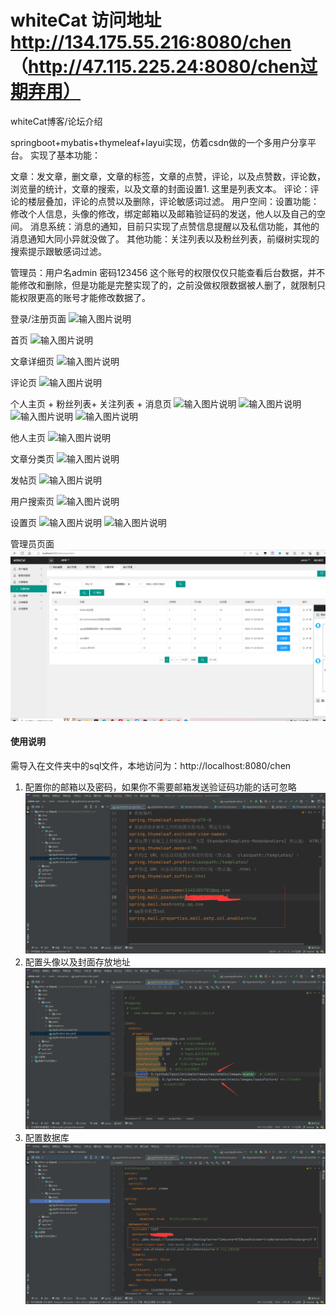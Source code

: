 # whiteCat 访问地址  http://134.175.55.216:8080/chen   （http://47.115.225.24:8080/chen过期弃用）

whiteCat博客/论坛介绍

springboot+mybatis+thymeleaf+layui实现，仿着csdn做的一个多用户分享平台。 实现了基本功能：

文章：发文章，删文章，文章的标签，文章的点赞，评论，以及点赞数，评论数，浏览量的统计，文章的搜索，以及文章的封面设置1. 这里是列表文本。 评论：评论的楼层叠加，评论的点赞以及删除，评论敏感词过滤。
用户空间：设置功能：修改个人信息，头像的修改，绑定邮箱以及邮箱验证码的发送，他人以及自己的空间。 消息系统：消息的通知，目前只实现了点赞信息提醒以及私信功能，其他的消息通知大同小异就没做了。
其他功能：关注列表以及粉丝列表，前缀树实现的搜索提示跟敏感词过滤。

管理员：用户名admin 密码123456 这个账号的权限仅仅只能查看后台数据，并不能修改和删除，但是功能是完整实现了的，之前没做权限数据被人删了，就限制只能权限更高的账号才能修改数据了。

登录/注册页面
![输入图片说明](https://gitee.com/alaions/white-cat/raw/master/ima/login.png)

首页
![输入图片说明](https://gitee.com/alaions/white-cat/raw/master/ima/index.png)

文章详细页
![输入图片说明](https://gitee.com/alaions/white-cat/raw/master/ima/topic.png)

评论页
![输入图片说明](https://gitee.com/alaions/white-cat/raw/master/ima/comment.png)

个人主页 + 粉丝列表+ 关注列表 + 消息页
![输入图片说明](https://gitee.com/alaions/white-cat/raw/master/ima/personal.png)
![输入图片说明](https://gitee.com/alaions/white-cat/raw/master/ima/myFollow.png)
![输入图片说明](https://gitee.com/alaions/white-cat/raw/master/ima/myFans.png)
![输入图片说明](https://gitee.com/alaions/white-cat/raw/master/ima/notic.png)

他人主页
![输入图片说明](https://gitee.com/alaions/white-cat/raw/master/ima/otherPersonal.png)

文章分类页
![输入图片说明](https://gitee.com/alaions/white-cat/raw/master/ima/onlyTopic.png)

发帖页
![输入图片说明](https://gitee.com/alaions/white-cat/raw/master/ima/commitTopic.png)

用户搜索页
![输入图片说明](https://gitee.com/alaions/white-cat/raw/master/ima/selectUser.png)

设置页
![输入图片说明](https://gitee.com/alaions/white-cat/raw/master/ima/setting1.png)
![输入图片说明](https://gitee.com/alaions/white-cat/raw/master/ima/setting2.png)

管理员页面
![输入图片说明](ima/admin.png)

#### 使用说明

需导入在文件夹中的sql文件，本地访问为：http://localhost:8080/chen

1. 配置你的邮箱以及密码，如果你不需要邮箱发送验证码功能的话可忽略
   ![输入图片说明](ima/%5D8QG$D3_O4Q%251$EHD%7DG~I35.png)
2. 配置头像以及封面存放地址
   ![输入图片说明](ima/15FU820NVR40MUALKHS4%25JM.png)
3. 配置数据库
   ![输入图片说明](ima/@@3RZLOBF_5%25J%7BQ%7BVD%25OX7E.png)





